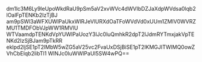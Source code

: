 dm1lc3M6Ly9leUpoWkdRaU9pSm5aV2xvWVc4dWVIbDZJaXdpWVdsa0lqb2lOalFpTENKb2IzTjBJ
am9pSWl3aWFXUWlPaUkxWlRJeVlURXdOaTFoWVdVd0xUUm1ZMlV0WVRZMU1TMDFObVJpWW1RMVlU
WTVaamdpTENKdVpYUWlPaUozY3lJc0luQmhkR2dpT2lJdmRYTmxjakVpTENKd2IzSjBJam9pTkRR
eklpd2ljSE1pT2lMbW5wZG5aV25vc2FvaUxDSjBiSE1pT2lKMGJITWlMQ0owZVhCbElqb2libTl1
WlNJc0luWWlPaUl5SW4wPQ==
